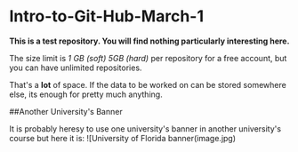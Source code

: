 # Intro-to-Git-Hub-March-1

**This is a test repository. You will find nothing particularly interesting here.**

The size limit is *1 GB (soft) 5GB (hard)* per repository for a free account, but you can have unlimited repositories.

That's a **lot** of space. If the data to be worked on can be stored somewhere else, its enough for pretty much anything.

##Another University's Banner

It is probably heresy to use one university's banner in another university's course but here it is:
![University of Florida banner(image.jpg)


